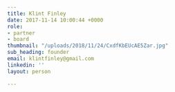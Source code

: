 ```yaml
---
title: Klint Finley
date: 2017-11-14 10:00:44 +0000
role:
- partner
- board
thumbnail: "/uploads/2018/11/24/CxdfKbEUcAE5Zar.jpg"
sub_heading: founder
email: klintfinley@gmail.com
linkedin: ''
layout: person

---
```


